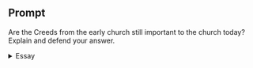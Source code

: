 ---
---

## Prompt

Are the Creeds from the early church still important to the church today?
Explain and defend your answer.

<details>
  <summary>Essay</summary>
  <h3>Reasons for Creeds and Confessions</h3>

  <p>
  Creeds are not only still important, but they are also central to the life of the church. The structure of our Christian beliefs depends on the language used within the community. Creeds provide not only the grammatical foundation for the church’s vernacular but also construct the scaffolding for our narratives. I believe “Christians must learn the grammar of Christian intimacy” (p. 3) to communicate effectively with one another and, more importantly, with God. Creeds allow us to understand our history and to continue the tradition that has been faithfully preserved.
  </p>

  <p>
  In December 1992, a home church began from the muddy ground of a Winter camp in Big Bear, CA. I was a 19-year-old apostate coerced by love for my mother to join her at a Vietnamese Christian camp. The sovereign grace of God’s salvation apprehended my insubordinate heart and forced me to abandon my degenerate trajectory. My mind had only one thought: God is in me! Armed with an extraordinary conversion testimony, ecstatic utterances, a bible, and supernatural outpourings of divine healings and deliverances, I started a house church with my family. People came from all over the city daily for prayers, and soon, we were forced to institutionalize our group at a commercial building as directed by the police department. Our little church was known within the Vietnamese community for exhibiting miraculous signs and wonders; people were delivered from demonic possessions and vices, marriages were reconciled, and physical infirmities were vanquished. We baptized over 500 people in 8 years
  without knowledge of any Christian creeds. Even though I had only a cursory knowledge of creeds and confessions, I felt they were too dogmatic and esoteric, reserved for the sanctimonious Latin-chanting church down the street. I was more focused on demonstrating the power of the gospel than reciting some old creeds.
  </p>

  <p>
  Though many people were baptized, only a handful of us continued to serve. People came for healing and deliverance but only came back on holidays. We were not making disciples; we only knew how to put on a powerful display of God’s miraculous work. People knew we believed in a mighty God, but they did not know who this God was, and we did not have a standard way of talking about the Triune God. We had our bibles and studied them well, the echo of Jesus’ statement to the Sadducees, “Ye do err, not knowing the scriptures, nor the power of God” (Mat 22:29). The Jews learned their scriptures but without knowing how to interpret it, they lived in error. The disciples, in contrast, witnessed their scripture come alive in the Living Word when they followed Jesus and learned directly from Him. People who came to our church became converts; we did not know how to disciple them. We relied on our personal experiences of faith to talk about God; we “invented Christ according to our own fantasies” (p. 4).
  </p>

  <p>
  The Christian faith is grounded solely on the Bible, but how the church interprets it must be based on a tradition of hermeneutics. The words God uses to communicate with us are written in human language; however, as Jesus declared, “they are spirit, and they are life” (John 6:63). We need the Spirit’s help to understand God’s will and intentions. In the conversation with Nicodemus, the Lord says, “If I have told you earthly things, and ye believe not, how shall ye believe, if I tell you of heavenly things” (Jn 3:12)? To understand heavenly things, we must rely on those who have been under the Lord’s teaching and have faithfully transmitted their learning to us.
  </p>

  <blockquote>
  That which was from the beginning, which we have heard, which we have seen with our eyes, which we have looked upon, and our hands have handled, of the Word of life;…That which we have seen and heard declare we unto you, that ye also may have fellowship with us: and truly our fellowship is with the Father, and with his Son Jesus Christ.
  <br/>—1 John 1:1,3
  </blockquote>

  <p>
  The apostle tells us that the gospel has been transmitted faithfully so we may fellowship with the saints, the Father, and Jesus Christ. Although not on the same level as scriptures, creeds and confessions continue the same tradition of transmission to help us shape how we speak about the Triune God coherently and cohesively. By reciting creeds and studying confessions, we learn how to use the grammar of our tradition of faith and speak consistently and compellingly about the subject and object of our faith, the Lord Jesus.
  </p>
</details>
